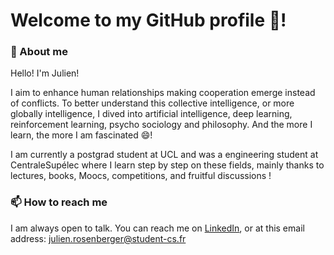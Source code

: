 # Welcome to my GitHub profile 🥳!

### 🧐 About me

Hello! I'm Julien! 

I aim to enhance human relationships making cooperation emerge instead of conflicts. To better understand this collective intelligence, or more globally intelligence, I dived into artificial intelligence, deep learning, reinforcement learning, psycho sociology and philosophy. And the more I learn, the more I am fascinated 😄!

I am currently a postgrad student at UCL and was a engineering student at CentraleSupélec where I learn step by step on these fields, mainly thanks to lectures, books, Moocs, competitions, and fruitful discussions ! 

###  📫 How to reach me

I am always open to talk. You can reach me on [LinkedIn](https://www.linkedin.com/in/julien-rosenberger-468738225/), or at this email address: julien.rosenberger@student-cs.fr



<!--
**julien-rsbrg/julien-rsbrg** is a ✨ _special_ ✨ repository because its `README.md` (this file) appears on your GitHub profile.

Here are some ideas to get you started:

- 🔭 I’m currently working on ...
- 🌱 I’m currently learning ...
- 👯 I’m looking to collaborate on ...
- 🤔 I’m looking for help with ...
- 💬 Ask me about ...
- 📫 How to reach me: ...
- 😄 Pronouns: ...
- ⚡ Fun fact: ...
-->
